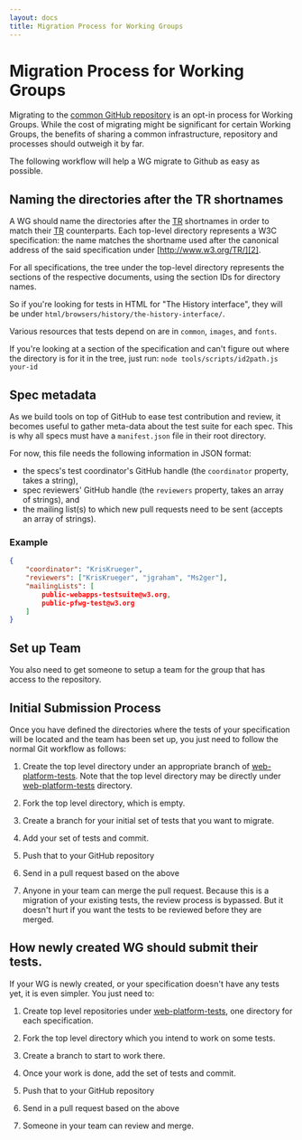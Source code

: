 ```yaml
---
layout: docs
title: Migration Process for Working Groups
---
```


# Migration Process for Working Groups

Migrating to the [common GitHub repository][web-platform-tests] is an opt-in
process for Working Groups. While the cost of migrating might be significant
for certain Working Groups, the benefits of sharing a common infrastructure,
repository and processes should outweigh it by far.

The following workflow will help a WG migrate to Github as easy as possible.

## Naming the directories after the TR shortnames

<!--
  TODO this section needs to move to its own page: "How to setup a new test suite."
-->

A WG should name the directories after the [TR][2] shortnames in order to
match their [TR][2] counterparts. Each top-level directory represents a W3C
specification: the name matches the shortname used after the canonical
address of the said specification under [http://www.w3.org/TR/][2].

For all specifications, the tree under the top-level directory
represents the sections of the respective documents, using the section IDs
for directory names.

So if you're looking for tests in HTML for "The History interface", they will
be under `html/browsers/history/the-history-interface/`.

Various resources that tests depend on are in `common`, `images`, and
`fonts`.

If you're looking at a section of the specification and can't figure out
where the directory is for it in the tree, just run:
`node tools/scripts/id2path.js your-id`

## Spec metadata

As we build tools on top of GitHub to ease test contribution and review, it
becomes useful to gather meta-data about the test suite for each spec. This
is why all specs must have a `manifest.json` file in their root directory.

For now, this file needs the following information in JSON format:

- the specs's test coordinator's GitHub handle (the `coordinator` property,
  takes a string),
- spec reviewers' GitHub handle (the `reviewers` property, takes an array
  of strings), and
- the mailing list(s) to which new pull requests need to be sent (accepts
  an array of strings).

### Example

``` json
{
    "coordinator": "KrisKrueger",
    "reviewers": ["KrisKrueger", "jgraham", "Ms2ger"],
    "mailingLists": [
        public-webapps-testsuite@w3.org,
        public-pfwg-test@w3.org
    ]
}
```

<!--
  TODO this needs information on the manifest format, see:
  http://lists.w3.org/Archives/Public/public-test-infra/2013JulSep/0075.html
  http://lists.w3.org/Archives/Public/public-test-infra/2013JulSep/0080.html
-->

## Set up Team

<!--
  TODO we need to describe a clearer process here, including who to send the
  email to + to add github handles for all reviewers.
-->

You also need to get someone to setup a team for the group that has access to
the repository.

## Initial Submission Process

Once you have defined the directories where the tests of your specification
will be located and the team has been set up, you just need to follow the
normal Git workflow as follows:

<!--
  TODO all but step 7 are explained elsewhere already. We should point to the
  regular submission flow article and just add the disclaimer that sits in step 7.
-->

1. Create the top level directory under an appropriate branch of
[web-platform-tests][web-platform-tests]. Note that the top level directory may be directly
under [web-platform-tests][web-platform-tests] directory.

2. Fork the top level directory, which is empty.

3. Create a branch for your initial set of tests that you want to migrate.

4. Add your set of tests and commit.

5. Push that to your GitHub repository

6. Send in a pull request based on the above

7. Anyone in your team can merge the pull request. Because this is a
migration of your existing tests, the review process is bypassed. But it
doesn't hurt if you want the tests to be reviewed before they are merged.

## How newly created WG should submit their tests.

<!--
  TODO not sure how having two different process here is valuable.
  I'd scratch that altogether.
-->

If your WG is newly created, or your specification doesn't have any tests
yet, it is even simpler. You just need to:

1. Create top level repositories under [web-platform-tests][web-platform-tests], one directory
for each specification.

2. Fork the top level directory which you intend to work on some tests.

3. Create a branch to start to work there.

4. Once your work is done, add the set of tests and commit.

5. Push that to your GitHub repository

6. Send in a pull request based on the above

7. Someone in your team can review and merge.

[web-platform-tests]: https://github.com/w3c/web-platform-tests
[2]: http://www.w3.org/TR/
[3]: https://github.com/w3c/testharness.js
